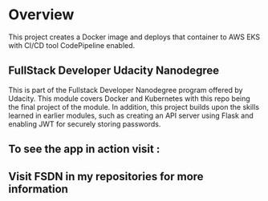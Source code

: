 # Overview 

This project creates a Docker image and deploys that container to AWS EKS with CI/CD tool CodePipeline enabled.


## FullStack Developer Udacity Nanodegree

This is part of the Fullstack Developer Nanodegree program offered by Udacity. This module covers Docker and Kubernetes with this repo being the final project of the module. In addition, this project builds upon the skills learned in earlier modules, such as creating an API server using Flask and enabling JWT for securely storing passwords.

## To see the app in action visit : 

## Visit FSDN in my repositories for more information
